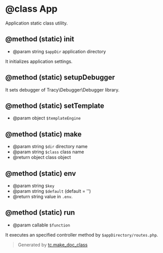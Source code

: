 # @class App

 Application static class utility.

## @method (static) init
* @param string `$appDir` application directory

 It initializes application settings.

## @method (static) setupDebugger

 It sets debugger of Tracy\Debugger\Debugger library.

## @method (static) setTemplate
* @param object `$templateEngine`


## @method (static) make
* @param string `$dir` directory name
* @param string `$class` class name
* @return object class object 

## @method (static) env
* @param string `$key`
* @param string `$default` (default = '')
* @return string value in `.env`.

## @method (static) run
* @param callable `$function`

 It executes an specified controller method by `$appDirectory/routes.php`.




>Generated by [tc.make_doc_class](https://github.com/ISSKJ/toolc-dist/)
